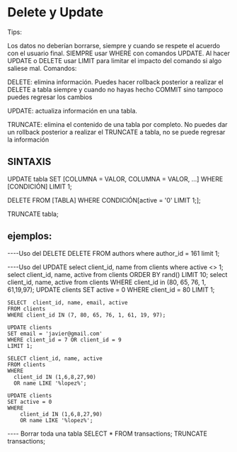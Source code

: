 # Delete y Update

Tips:

Los datos no deberían borrarse, siempre y cuando se respete el acuerdo con el usuario final.
SIEMPRE usar WHERE con comandos UPDATE.
Al hacer UPDATE o DELETE usar LIMIT para limitar el impacto del comando si algo saliese mal.
Comandos:

DELETE: elimina información.
Puedes hacer rollback posterior a realizar el DELETE a tabla siempre y cuando no hayas
hecho COMMIT sino tampoco puedes regresar los cambios

UPDATE: actualiza información en una tabla.

TRUNCATE: elimina el contenido de una tabla por completo.
No puedes dar un rollback posterior a realizar el TRUNCATE a tabla, no se puede regresar la información

## SINTAXIS

UPDATE tabla
SET
  [COLUMNA = VALOR, COLUMNA = VALOR, ...]
WHERE
  [CONDICIÓN]
LIMIT 1;

DELETE
FROM
  [TABLA]
WHERE
  CONDICIÓN[active = '0' LIMIT 1;];

TRUNCATE tabla;

## ejemplos:

----Uso del DELETE
    DELETE FROM  authors where author_id = 161 limit 1;

----Uso del UPDATE
    select client_id, name from clients where active <> 1;
    select client_id, name, active from clients ORDER BY rand() LIMIT 10;
    select client_id, name, active from clients WHERE  client_id in (80, 65, 76, 1, 61,19,97);
    UPDATE clients
    SET active = 0
    WHERE client_id = 80
    LIMIT 1;

    SELECT  client_id, name, email, active
    FROM clients
    WHERE client_id IN (7, 80, 65, 76, 1, 61, 19, 97);

    UPDATE clients
    SET email = 'javier@gmail.com'
    WHERE client_id = 7 OR client_id = 9
    LIMIT 1;

    SELECT client_id, name, active
    FROM clients
    WHERE
      client_id IN (1,6,8,27,90)
      OR name LIKE '%lopez%';

    UPDATE clients
    SET active = 0
    WHERE
        client_id IN (1,6,8,27,90)
        OR name LIKE '%lopez%';

---- Borrar toda una tabla
    SELECT * FROM transactions;
    TRUNCATE transactions;